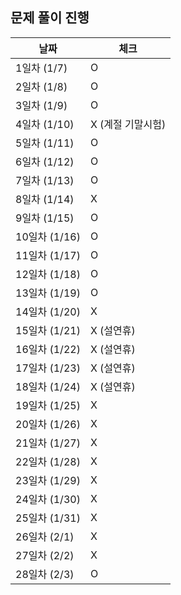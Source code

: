 ## 문제 풀이 진행

| 날짜 | 체크 |
| --- | --- |
| 1일차 (1/7) | O |
| 2일차 (1/8) | O |
| 3일차 (1/9) | O |
| 4일차 (1/10) | X (계절 기말시험) |
| 5일차 (1/11) | O |
| 6일차 (1/12) | O |
| 7일차 (1/13) | O |
| 8일차 (1/14) | X |
| 9일차 (1/15) | O |
| 10일차 (1/16) | O |
| 11일차 (1/17) | O |
| 12일차 (1/18) | O |
| 13일차 (1/19) | O |
| 14일차 (1/20) | X |
| 15일차 (1/21) | X (설연휴) |
| 16일차 (1/22) | X (설연휴) |
| 17일차 (1/23) | X (설연휴) |
| 18일차 (1/24) | X (설연휴) |
| 19일차 (1/25) | X |
| 20일차 (1/26) | X |
| 21일차 (1/27) | X |
| 22일차 (1/28) | X |
| 23일차 (1/29) | X |
| 24일차 (1/30) | X |
| 25일차 (1/31) | X |
| 26일차 (2/1) | X |
| 27일차 (2/2) | X |
| 28일차 (2/3) | O |